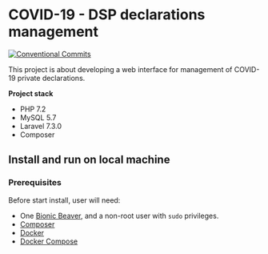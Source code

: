 COVID-19 - DSP declarations management
======================================

[![Conventional Commits][conventional-commits-image]][conventional-commits-url]

This project is about developing a web interface for management of COVID-19 private declarations.

**Project stack**  
* PHP 7.2
* MySQL 5.7
* Laravel 7.3.0
* Composer

## Install and run on local machine

### Prerequisites
Before start install, user will need:
* One [Bionic Beaver][1], and a non-root user with `sudo` privileges.
* [Composer][2]
* [Docker][3]
* [Docker Compose][4]



[conventional-commits-image]: https://img.shields.io/badge/Conventional%20Commits-1.0.0-yellow.svg
[conventional-commits-url]: https://conventionalcommits.org/
[1]: http://releases.ubuntu.com/18.04.4/
[2]: https://www.digitalocean.com/community/tutorials/how-to-install-and-use-composer-on-ubuntu-18-04
[3]: https://www.digitalocean.com/community/tutorials/how-to-install-and-use-docker-on-ubuntu-18-04
[4]: https://www.digitalocean.com/community/tutorials/how-to-install-docker-compose-on-ubuntu-18-04
